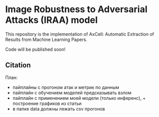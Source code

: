 # Image Robustness to Adversarial Attacks (IRAA) model


This repository is the implementation of AxCell: Automatic Extraction of Results from Machine Learning Papers.

Code will be published soon!


## Citation




План:
- пайплайны с прогоном атак и метрик по данным
- пайплайн с обучением моделей предсказывать взлом
- пайплайн с применением моей модели (только инференс), + построение графиков из статьи
- в папке data должны лежать csv прогонов
